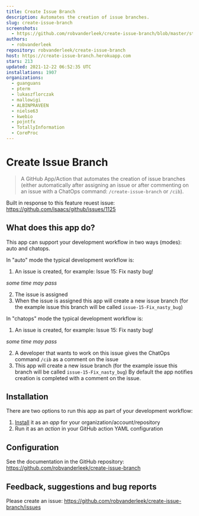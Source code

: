 ```yaml
---
title: Create Issue Branch
description: Automates the creation of issue branches.
slug: create-issue-branch
screenshots:
  - https://github.com/robvanderleek/create-issue-branch/blob/master/static/create-issue-branch.gif?raw=true
authors:
  - robvanderleek
repository: robvanderleek/create-issue-branch
host: https://create-issue-branch.herokuapp.com
stars: 213
updated: 2021-12-22 06:52:35 UTC
installations: 1907
organizations:
  - guanguans
  - pterm
  - lukaszflorczak
  - mallowigi
  - ALBINPRAVEEN
  - nielse63
  - kwebio
  - pojntfx
  - TotallyInformation
  - CoreProc
---
```

# Create Issue Branch

> A GitHub App/Action that automates the creation of issue branches (either automatically after assigning an issue or after commenting on an issue with a ChatOps command: `/create-issue-branch` or `/cib`).

Built in response to this feature reuest issue: 
https://github.com/isaacs/github/issues/1125

## What does this app do?

This app can support your development workflow in two ways (modes): auto and chatops.

In "auto" mode the typical development workflow is:

 1. An issue is created, for example: Issue 15: Fix nasty bug!

 *some time may pass*

 2. The issue is assigned
 3. When the issue is assigned this app will create a new issue branch
    (for the example issue this branch will be called `issue-15-Fix_nasty_bug`)

In "chatops" mode the typical development workflow is:

 1. An issue is created, for example: Issue 15: Fix nasty bug!

 *some time may pass*

 2. A developer that wants to work on this issue gives the ChatOps command `/cib` as a comment on the issue
 3. This app will create a new issue branch
    (for the example issue this branch will be called `issue-15-Fix_nasty_bug`)
    By default the app notifies creation is completed with a comment on the issue.

## Installation

There are two options to run this app as part of your development workflow:

1. [Install](https://github.com/apps/create-issue-branch) it as an *app* for your organization/account/repository
2. Run it as an *action* in your GitHub action YAML configuration

## Configuration

See the documentation in the GitHub repository: https://github.com/robvanderleek/create-issue-branch

## Feedback, suggestions and bug reports

Please create an issue: https://github.com/robvanderleek/create-issue-branch/issues
